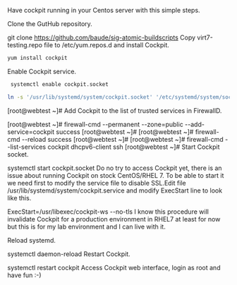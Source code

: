 Have cockpit running in your Centos server with this simple steps.

Clone the GutHub repository.

git clone https://github.com/baude/sig-atomic-buildscripts
Copy virt7-testing.repo file to /etc/yum.repos.d and install Cockpit.

```bash
yum install cockpit
```


Enable Cockpit service.

```bash
 systemctl enable cockpit.socket

ln -s '/usr/lib/systemd/system/cockpit.socket' '/etc/systemd/system/sockets.target.wants/cockpit.socket'

```
[root@webtest ~]#
Add Cockpit to the list of trusted services in FirewallD.

[root@webtest ~]# firewall-cmd --permanent --zone=public --add-service=cockpit
success
[root@webtest ~]#
[root@webtest ~]# firewall-cmd --reload
success
[root@webtest ~]#
[root@webtest ~]# firewall-cmd --list-services
cockpit dhcpv6-client ssh
[root@webtest ~]#
Start Cockpit socket.

systemctl start cockpit.socket
Do no try to access Cockpit yet, there is an issue about running Cockpit on stock CentOS/RHEL 7. To be able to start it we need first to modify the service file to disable SSL.Edit file /usr/lib/systemd/system/cockpit.service and modify ExecStart line to look like this.

ExecStart=/usr/libexec/cockpit-ws --no-tls
I know this procedure will invalidate Cockpit for a production environment in RHEL7 at least for now but this is for my lab environment and I can live with it.

Reload systemd.

systemctl daemon-reload
Restart Cockpit.

systemctl restart cockpit
Access Cockpit web interface, login as root and have fun :-)
